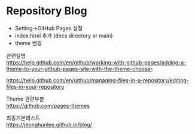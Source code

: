 # Repository Blog

* Setting->GitHub Pages 설정
* index.html 추가 (docs directory or main) 
* theme 변경 


관련설명    
   https://help.github.com/en/github/working-with-github-pages/adding-a-theme-to-your-github-pages-site-with-the-theme-chooser     

   
   https://help.github.com/en/github/managing-files-in-a-repository/editing-files-in-your-repository   

Theme 관련부분  
   https://github.com/pages-themes   
   
최종기본테스트   
  https://jeonghunlee.github.io/blog/
